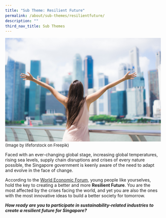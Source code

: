 ```yaml
---
title: "Sub Theme: Resilient Future"
permalink: /about/sub-themes/resilientfuture/
description: ""
third_nav_title: Sub Themes
---
```

![](/images/PF%202023/About%20PF%202023/resilient%20future.jpg)
<font size="-1">(Image by lifeforstock on Freepik)</font>

Faced with an ever-changing global stage, increasing global temperatures, rising sea levels, supply chain disruptions and crises of every nature possible, the Singapore government is keenly aware of the need to adapt and evolve in the face of change.

According to the [World Economic Forum](https://www.weforum.org/agenda/2021/08/young-people-hold-the-key-to-creating-a-better-future), young people like yourselves, hold the key to creating a better and more **Resilient Future**. You are the most affected by the crises facing the world, and yet you are also the ones with the most innovative ideas to build a better society for tomorrow.

**_How ready are you to participate in sustainability-related industries to create a resilient future for Singapore?_**